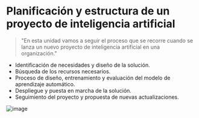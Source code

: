 # Planificación y estructura de un proyecto de inteligencia artificial

> "En esta unidad vamos a seguir el proceso que se recorre cuando se lanza un nuevo proyecto
de inteligencia artificial en una organización."

- Identificación de necesidades y diseño de la solución.
- Búsqueda de los recursos necesarios.
- Proceso de diseño, entrenamiento y evaluación del modelo de aprendizaje automático.
- Despliegue y puesta en marcha de la solución.
- Seguimiento del proyecto y propuesta de nuevas actualizaciones.


![image](https://github.com/victoriajm07/IABD/assets/122750285/26c39cb7-bd14-4a48-b1fe-29193dd4f74e)
